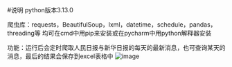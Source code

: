 #说明
python版本3.13.0

爬虫库：requests，BeautifulSoup，lxml，datetime，schedule，pandas，threading等
均可在cmd中用pip来安装或在pycharm中用python解释器安装

功能：运行后会定时爬取人民日报与新华日报的每天的最新消息，也可查询某天的消息，最后的结果会保存到excel表格中
![image](https://github.com/user-attachments/assets/7452a9ab-594b-46ed-bd46-672ed1c1644b)
